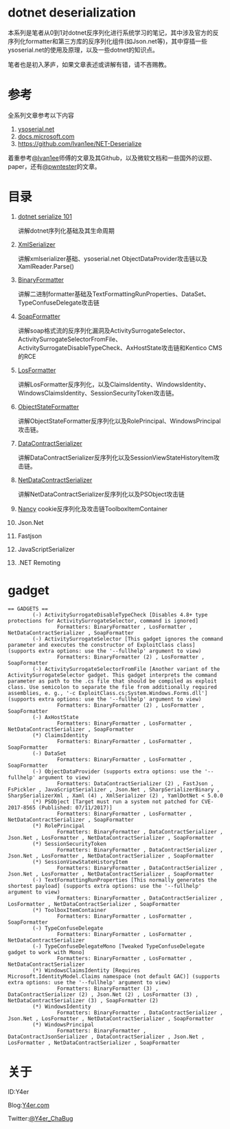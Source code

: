 # dotnet deserialization

本系列是笔者从0到1对dotnet反序列化进行系统学习的笔记，其中涉及官方的反序列化formatter和第三方库的反序列化组件(如Json.net等)，其中穿插一些ysoserial.net的使用及原理，以及一些dotnet的知识点。

笔者也是初入茅庐，如果文章表述或讲解有错，请不吝赐教。

# 参考

全系列文章参考以下内容

1. [ysoserial.net](https://github.com/pwntester/ysoserial.net)
2. [docs.microsoft.com](https://docs.microsoft.com/zh-cn/dotnet/standard/serialization/)
3. https://github.com/Ivan1ee/NET-Deserialize

着重参考[@Ivan1ee](https://github.com/Ivan1ee)师傅的文章及其Github，以及微软文档和一些国外的议题、paper，还有[@pwntester](https://github.com/pwntester)的文章。

# 目录

1. [dotnet serialize 101](./dotnet-serialize-101.md)

   讲解dotnet序列化基础及其生命周期

2. [XmlSerializer](./XmlSerializer.md)

   讲解xmlserializer基础、ysoserial.net ObjectDataProvider攻击链以及XamlReader.Parse()

3. [BinaryFormatter](./BinaryFormatter.md)

   讲解二进制formatter基础及TextFormattingRunProperties、DataSet、TypeConfuseDelegate攻击链
   
4. [SoapFormatter](./SoapFormatter.md)

   讲解soap格式流的反序列化漏洞及ActivitySurrogateSelector、ActivitySurrogateSelectorFromFile、ActivitySurrogateDisableTypeCheck、AxHostState攻击链和Kentico CMS的RCE
   
5. [LosFormatter](./LosFormatter.md)

   讲解LosFormatter反序列化，以及ClaimsIdentity、WindowsIdentity、WindowsClaimsIdentity、SessionSecurityToken攻击链。

6. [ObjectStateFormatter](./ObjectStateFormatter.md)

   讲解ObjectStateFormatter反序列化以及RolePrincipal、WindowsPrincipal攻击链。

7. [DataContractSerializer](./DataContractSerializer.md)

   讲解DataContractSerializer反序列化以及SessionViewStateHistoryItem攻击链。

8. [NetDataContractSerializer](./NetDataContractSerializer.md)

   讲解NetDataContractSerializer反序列化以及PSObject攻击链

9. [Nancy](./Nancy.md) cookie反序列化及攻击链ToolboxItemContainer

10. Json.Net

11. Fastjson

12. JavaScriptSerializer

13. .NET Remoting

# gadget

```
== GADGETS ==
        (-) ActivitySurrogateDisableTypeCheck [Disables 4.8+ type protections for ActivitySurrogateSelector, command is ignored]
                Formatters: BinaryFormatter , LosFormatter , NetDataContractSerializer , SoapFormatter
        (-) ActivitySurrogateSelector [This gadget ignores the command parameter and executes the constructor of ExploitClass class] (supports extra options: use the '--fullhelp' argument to view)
                Formatters: BinaryFormatter (2) , LosFormatter , SoapFormatter
        (-) ActivitySurrogateSelectorFromFile [Another variant of the ActivitySurrogateSelector gadget. This gadget interprets the command parameter as path to the .cs file that should be compiled as exploit class. Use semicolon to separate the file from additionally required assemblies, e. g., '-c ExploitClass.cs;System.Windows.Forms.dll'] (supports extra options: use the '--fullhelp' argument to view)
                Formatters: BinaryFormatter (2) , LosFormatter , SoapFormatter
        (-) AxHostState
                Formatters: BinaryFormatter , LosFormatter , NetDataContractSerializer , SoapFormatter
        (*) ClaimsIdentity
                Formatters: BinaryFormatter , LosFormatter , SoapFormatter
        (-) DataSet
                Formatters: BinaryFormatter , LosFormatter , SoapFormatter
        (-) ObjectDataProvider (supports extra options: use the '--fullhelp' argument to view)
                Formatters: DataContractSerializer (2) , FastJson , FsPickler , JavaScriptSerializer , Json.Net , SharpSerializerBinary , SharpSerializerXml , Xaml (4) , XmlSerializer (2) , YamlDotNet < 5.0.0
        (*) PSObject [Target must run a system not patched for CVE-2017-8565 (Published: 07/11/2017)]
                Formatters: BinaryFormatter , LosFormatter , NetDataContractSerializer , SoapFormatter
        (*) RolePrincipal
                Formatters: BinaryFormatter , DataContractSerializer , Json.Net , LosFormatter , NetDataContractSerializer , SoapFormatter
        (*) SessionSecurityToken
                Formatters: BinaryFormatter , DataContractSerializer , Json.Net , LosFormatter , NetDataContractSerializer , SoapFormatter
        (*) SessionViewStateHistoryItem
                Formatters: BinaryFormatter , DataContractSerializer , Json.Net , LosFormatter , NetDataContractSerializer , SoapFormatter
        (-) TextFormattingRunProperties [This normally generates the shortest payload] (supports extra options: use the '--fullhelp' argument to view)
                Formatters: BinaryFormatter , DataContractSerializer , LosFormatter , NetDataContractSerializer , SoapFormatter
        (*) ToolboxItemContainer
                Formatters: BinaryFormatter , LosFormatter , SoapFormatter
        (-) TypeConfuseDelegate
                Formatters: BinaryFormatter , LosFormatter , NetDataContractSerializer
        (-) TypeConfuseDelegateMono [Tweaked TypeConfuseDelegate gadget to work with Mono]
                Formatters: BinaryFormatter , LosFormatter , NetDataContractSerializer
        (*) WindowsClaimsIdentity [Requires Microsoft.IdentityModel.Claims namespace (not default GAC)] (supports extra options: use the '--fullhelp' argument to view)
                Formatters: BinaryFormatter (3) , DataContractSerializer (2) , Json.Net (2) , LosFormatter (3) , NetDataContractSerializer (3) , SoapFormatter (2)
        (*) WindowsIdentity
                Formatters: BinaryFormatter , DataContractSerializer , Json.Net , LosFormatter , NetDataContractSerializer , SoapFormatter
        (*) WindowsPrincipal
                Formatters: BinaryFormatter , DataContractJsonSerializer , DataContractSerializer , Json.Net , LosFormatter , NetDataContractSerializer , SoapFormatter
```

# 关于

ID:Y4er

Blog:[Y4er.com](http://Y4er.com)

Twitter:[@Y4er_ChaBug](https://twitter.com/Y4er_ChaBug)